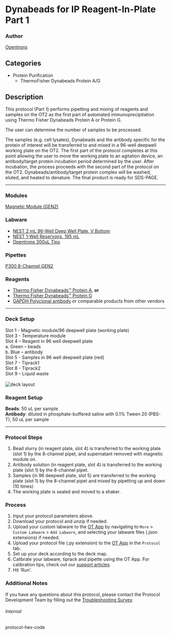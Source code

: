 # Dynabeads for IP Reagent-In-Plate Part 1

### Author
[Opentrons](https://opentrons.com/)

## Categories
* Protein Purification
	* ThermoFisher Dynabeads Protein A/G

## Description
This protocol (Part 1) performs pipetting and mixing of reagents and samples on the OT2 as the first part of automated immunoprecipitation using Thermo Fisher Dynabeads Protein A or Protein G.

The user can determine the number of samples to be processed.

The samples (e.g. cell lysates), Dynabeads and the antibody specific for the protein of interest will be transferred to and mixed in a 96-well deepwell working plate on the OT2. The first part of the protocol completes at this point allowing the user to move the working plate to an agitation device, an antibody/target protein incubation period determined by the user. After incubation, the process proceeds with the second part of the protocol on the OT2. Dynabeads/antibody/target protein complex will be washed, eluted, and heated to denature. The final product is ready for SDS-PAGE.  

---

### Modules
[Magnetic Module (GEN2)](https://shop.opentrons.com/collections/hardware-modules/products/magdeck)


### Labware
* [NEST 2 mL 96-Well Deep Well Plate, V Bottom](https://shop.opentrons.com/nest-2-ml-96-well-deep-well-plate-v-bottom/)
* [NEST 1-Well Reservoirs, 195 mL](https://shop.opentrons.com/nest-1-well-reservoirs-195-ml/)
* [Opentrons 300µL Tips](https://shop.opentrons.com/opentrons-300ul-tips-1000-refills/)

### Pipettes
[P300 8-Channel GEN2](https://shop.opentrons.com/pipettes/)


### Reagents
* [Thermo Fisher Dynabeads™ Protein A](https://www.thermofisher.com/order/catalog/product/10002D), **or**
* [Thermo Fisher Dynabeads™ Protein G](https://www.thermofisher.com/order/catalog/product/10004D)
* [GAPDH Polyclonal antibody](https://www.ptglab.com/products/GAPDH-Antibody-10494-1-AP.htm) or comparable products from other vendors

---

### Deck Setup
Slot 1 - Magnetic module/96 deepwell plate (working plate)</br>
Slot 3 - Temperature module</br>
Slot 4 – Reagent in 96 well deepwell plate</br>
  a.	Green – beads</br>
  b.	Blue – antibody</br>
Slot 5 - Samples in 96 well deepwell plate (red)</br>
Slot 7 - Tiprack1</br>
Slot 8 - Tiprack2 </br>
Slot 9 – Liquid waste</br>
</br>
![deck layout](https://opentrons-protocol-library-website.s3.amazonaws.com/custom-README-images/sci-dynabeads-ip/sci-dynabeads-deck.png)

### Reagent Setup
**Beads**: 50 uL per sample</br>
**Antibody**: diluted in phosphate-buffered saline with 0.1% Tween 20 (PBS-T), 50 uL per sample


---

### Protocol Steps
1. Bead slurry (in reagent plate, slot 4) is transferred to the working plate (slot 1) by the 8-channel pipet, and supernatant removed with magnetic module on.
2. Antibody solution (in reagent plate, slot 4) is transferred to the working plate (slot 1) by the 8-channel pipet.
3. Samples (in 96 deepwell plate, slot 5) are transferred to the working plate (slot 1) by the 8-channel pipet and mixed by pipetting up and down (10 times)
4. The working plate is sealed and moved to a shaker.


### Process
1. Input your protocol parameters above.
2. Download your protocol and unzip if needed.
3. Upload your custom labware to the [OT App](https://opentrons.com/ot-app) by navigating to `More` > `Custom Labware` > `Add Labware`, and selecting your labware files (.json extensions) if needed.
4. Upload your protocol file (.py extension) to the [OT App](https://opentrons.com/ot-app) in the `Protocol` tab.
5. Set up your deck according to the deck map.
6. Calibrate your labware, tiprack and pipette using the OT App. For calibration tips, check out our [support articles](https://support.opentrons.com/en/collections/1559720-guide-for-getting-started-with-the-ot-2).
7. Hit 'Run'.

### Additional Notes
If you have any questions about this protocol, please contact the Protocol Development Team by filling out the [Troubleshooting Survey](https://protocol-troubleshooting.paperform.co/).

###### Internal
protocol-hex-code
